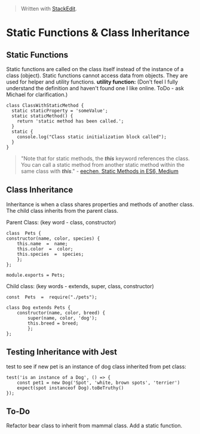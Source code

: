 > Written with [StackEdit](https://stackedit.io/).

# Static Functions & Class Inheritance

## Static Functions

Static functions are called on the class itself instead of the instance of a class (object). Static functions cannot access data from objects. They are used for helper and utility functions. 
**utility function:** (Don't feel I fully understand the definition and haven't found one I like online. ToDo - ask Michael for clarification.)

    class ClassWithStaticMethod {
      static staticProperty = 'someValue';
      static staticMethod() {
        return 'static method has been called.';
      }
      static {  
        console.log("Class static initialization block called");
      }
    }
>"Note that for static methods, the **_this_** keyword references the class. You can call a static method from another static method within the same class with **_this_**." - [eechen, Static Methods in ES6, Medium](https://medium.com/@yyang0903/static-objects-static-methods-in-es6-1c026dbb8bb1)

## Class Inheritance 
Inheritance is when a class shares properties and methods of another class. The child class inherits from the parent class.

Parent Class: (key word - class, constructor)

    class  Pets {
    constructor(name, color, species) {
		this.name  =  name;
		this.color  =  color;
		this.species  =  species;
		};
	};
	
	module.exports = Pets;
	
Child class: (key words - extends, super, class, constructor)

    const  Pets  =  require("./pets");
    
    class Dog extends Pets {
	    constructor(name, color, breed) {
		    super(name, color, 'dog');
		    this.breed = breed;
		    };
	};	     

## Testing Inheritance with Jest 
test to see if new pet is an instance of dog class inherited from pet class:

    test('is an instance of a Dog', () => { 
	    const pet1 = new Dog('Spot', 'white, brown spots', 'terrier')
	    expect(spot instanceof Dog).toBeTruthy() 
    });

## To-Do
Refactor bear class to inherit from mammal class. Add a static function.    